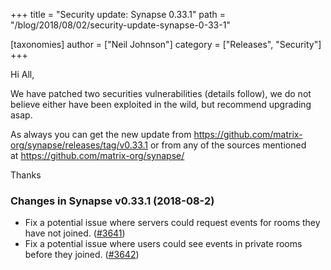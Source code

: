 +++
title = "Security update: Synapse 0.33.1"
path = "/blog/2018/08/02/security-update-synapse-0-33-1"

[taxonomies]
author = ["Neil Johnson"]
category = ["Releases", "Security"]
+++

Hi All,

We have patched two securities vulnerabilities (details follow), we do not believe either have been exploited in the wild, but recommend upgrading asap.

As always you can get the new update from <a href="https://github.com/matrix-org/synapse/releases/tag/v0.33.1">https://github.com/matrix-org/synapse/releases/tag/v0.33.1</a> or from any of the sources mentioned at <a href="https://github.com/matrix-org/synapse/">https://github.com/matrix-org/synapse/</a>

Thanks

### Changes in Synapse v0.33.1 (2018-08-2)

<ul>
 	<li>Fix a potential issue where servers could request events for rooms they have not joined. (<a href="https://github.com/matrix-org/synapse/issues/3641">#3641</a>)</li>
 	<li>Fix a potential issue where users could see events in private rooms before they joined. (<a href="https://github.com/matrix-org/synapse/issues/3642">#3642</a>)</li>
</ul>
